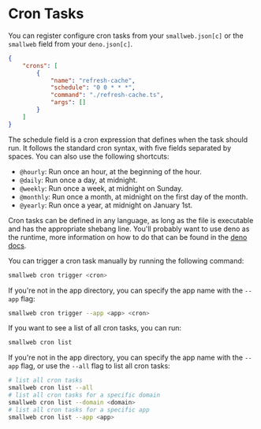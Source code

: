 # Cron Tasks

You can register configure cron tasks from your `smallweb.json[c]` or the `smallweb` field from your `deno.json[c]`.

```json
{
    "crons": [
        {
            "name": "refresh-cache",
            "schedule": "0 0 * * *",
            "command": "./refresh-cache.ts",
            "args": []
        }
    ]
}
```

The schedule field is a cron expression that defines when the task should run. It follows the standard cron syntax, with five fields separated by spaces. You can also use the following shortcuts:

- `@hourly`: Run once an hour, at the beginning of the hour.
- `@daily`: Run once a day, at midnight.
- `@weekly`: Run once a week, at midnight on Sunday.
- `@monthly`: Run once a month, at midnight on the first day of the month.
- `@yearly`: Run once a year, at midnight on January 1st.

Cron tasks can be defined in any language, as long as the file is executable and has the appropriate shebang line. You'll probably want to use deno as the runtime, more information on how to do that can be found in the [deno docs](https://docs.deno.com/runtime/tutorials/hashbang/).

You can trigger a cron task manually by running the following command:

```sh
smallweb cron trigger <cron>
```

If you're not in the app directory, you can specify the app name with the `--app` flag:

```sh
smallweb cron trigger --app <app> <cron>
```

If you want to see a list of all cron tasks, you can run:

```sh
smallweb cron list
```

If you're not in the app directory, you can specify the app name with the `--app` flag, or use the `--all` flag to list all cron tasks:

```sh
# list all cron tasks
smallweb cron list --all
# list all cron tasks for a specific domain
smallweb cron list --domain <domain>
# list all cron tasks for a specific app
smallweb cron list --app <app>
```
